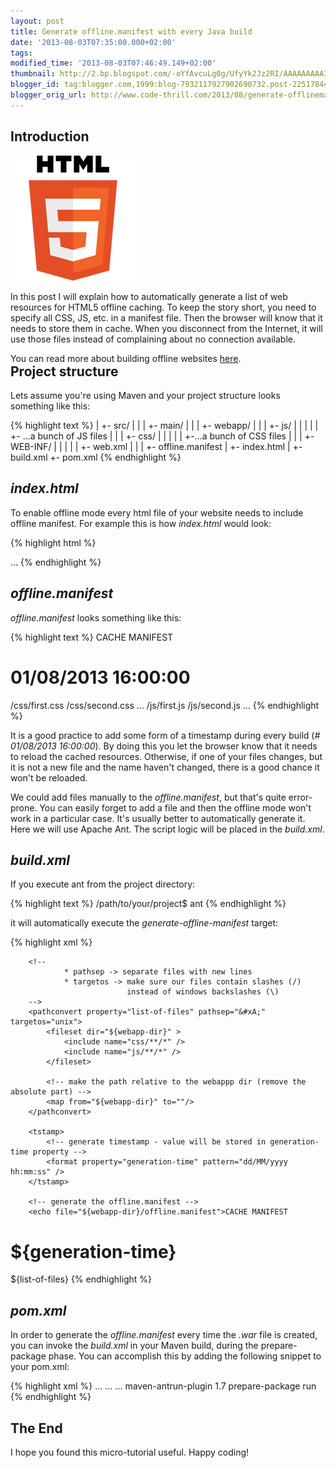 ```yaml
---
layout: post
title: Generate offline.manifest with every Java build
date: '2013-08-03T07:35:00.000+02:00'
tags: 
modified_time: '2013-08-03T07:46:49.149+02:00'
thumbnail: http://2.bp.blogspot.com/-oYfAvcuLg0g/UfyYk2Jz2RI/AAAAAAAAAIw/gCG8Kb5wpIU/s72-c/HTML5-logo.png
blogger_id: tag:blogger.com,1999:blog-7932117927902690732.post-2251784418726999096
blogger_orig_url: http://www.code-thrill.com/2013/08/generate-offlinemanifest-with-every.html
---
```

<h2>Introduction</h2> 

<img title="HTML5 logo" src="/images/generate-offline-manifest-with-every-java-build/HTML5-logo.png" class="float-left" /> 

<p>In this post I will explain how to automatically generate a list of web resources for HTML5 offline caching. To keep the story short, you need to specify all CSS, JS, etc. in a manifest file. Then the browser will know that it needs to store them in cache. When you disconnect from the Internet, it will use those files instead of complaining about no connection available.</p> 

<div class="my-info" style="float: left;">You can read more about building offline websites <a href="http://diveintohtml5.info/offline.html">here</a>. </div>

<h2 style="clear: both;">Project structure</h2> 

<p>Lets assume you're using Maven and your project structure looks something like this:</p> 

{% highlight text %}
|
+- src/
|  |
|  +- main/
|     |
|     +- webapp/
|        |
|        +- js/
|        |  |
|        |  +- ...a bunch of JS files
|        |
|        +- css/
|        |  |
|        |  +-...a bunch of CSS files
|        |
|        +- WEB-INF/
|        |  |
|        |  +- web.xml
|        |
|        +- offline.manifest
|        +- index.html
|
+- build.xml
+- pom.xml
{% endhighlight %}

<h2><cite>index.html</cite></h2> 

<p>To enable offline mode every html file of your website needs to include offline manifest. For example this is how <cite>index.html</cite> would look:</p>

{% highlight html %}
<!DOCTYPE html>
<html manifest="/offline.manifest">
  ...
</html>
{% endhighlight %}

<h2><cite>offline.manifest</cite></h2> 

<p><cite>offline.manifest</cite> looks something like this:</p>

{% highlight text %}
CACHE MANIFEST
# 01/08/2013 16:00:00
/css/first.css
/css/second.css
...
/js/first.js
/js/second.js
...
{% endhighlight %}

<p>It is a good practice to add some form of a timestamp during every build (<cite># 01/08/2013 16:00:00</cite>). By doing this you let the browser know that it needs to reload the cached resources. Otherwise, if one of your files changes, but it is not a new file and the name haven't changed, there is a good chance it won't be reloaded.</p> 

<p>We could add files manually to the <cite>offline.manifest</cite>, but that's quite error-prone. You can easily forget to add a file and then the offline mode won't work in a particular case. It's usually better to automatically generate it. Here we will use Apache Ant. The script logic will be placed in the <cite>build.xml</cite>.</p> 

<h2><cite>build.xml</cite></h2> 

<p>If you execute ant from the project directory:</p> 

{% highlight text %}
/path/to/your/project$ ant 
{% endhighlight %}

<p>it will automatically execute the <cite>generate-offline-manifest</cite> target:</p> 

{% highlight xml %}
<?xml version="1.0" encoding="UTF-8"?>
<project name="my-project" default="generate-offline-manifest">
    <target name="generate-offline-manifest">
        <property name="webapp-dir" value="${basedir}/src/main/webapp"/>

        <!-- 
                * pathsep -> separate files with new lines 
                * targetos -> make sure our files contain slashes (/) 
                              instead of windows backslashes (\) 
        -->
        <pathconvert property="list-of-files" pathsep="&#xA;" targetos="unix">
            <fileset dir="${webapp-dir}" >
                <include name="css/**/*" />
                <include name="js/**/*" />
            </fileset>

            <!-- make the path relative to the webappp dir (remove the absolute part) -->
            <map from="${webapp-dir}" to=""/>
        </pathconvert>

        <tstamp>
            <!-- generate timestamp - value will be stored in generation-time property -->
            <format property="generation-time" pattern="dd/MM/yyyy hh:mm:ss" />
        </tstamp>

        <!-- generate the offline.manifest -->
        <echo file="${webapp-dir}/offline.manifest">CACHE MANIFEST
# ${generation-time}
${list-of-files}</echo>
    </target>
</project>
{% endhighlight %}

<h2><cite>pom.xml</cite></h2> 

<p>In order to generate the <cite>offline.manifest</cite> every time the <cite>.war</cite> file is created, you can invoke the <cite>build.xml</cite> in your Maven build, during the prepare-package phase. You can accomplish this by adding the following snippet to your pom.xml:</p> 

{% highlight xml %}
<project>
    ...
    <build>
        ...
        <plugins>
            ...
            <plugin>
                <artifactId>maven-antrun-plugin</artifactId>
                <version>1.7</version>
                <executions>
                    <execution>
                        <phase>prepare-package</phase>
                        <goals>
                            <goal>run</goal>
                        </goals>
                        <configuration>
                            <target>
                                <ant antfile="${basedir}/build.xml">
                                    <target name="generate-offline-manifest"/>
                                </ant>
                            </target>
                        </configuration>
                    </execution>
                </executions>
            </plugin>
        </plugins>
    </build>
</project>
{% endhighlight %}

<h2>The End</h2> 

<p>I hope you found this micro-tutorial useful. Happy coding!</p>